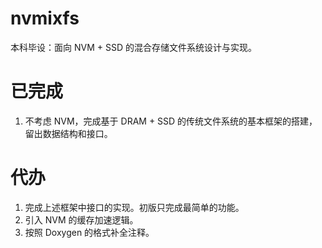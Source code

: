 # nvmixfs

本科毕设：面向 NVM + SSD 的混合存储文件系统设计与实现。

# 已完成

1. 不考虑 NVM，完成基于 DRAM + SSD 的传统文件系统的基本框架的搭建，留出数据结构和接口。

# 代办

1. 完成上述框架中接口的实现。初版只完成最简单的功能。
2. 引入 NVM 的缓存加速逻辑。
3. 按照 Doxygen 的格式补全注释。

